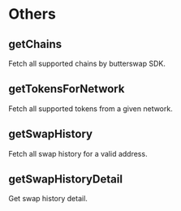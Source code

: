 # Others

## getChains

Fetch all supported chains by butterswap SDK.

## getTokensForNetwork

Fetch all supported tokens from a given network.

## getSwapHistory

Fetch all swap history for a valid address.

## getSwapHistoryDetail

Get swap history detail.
